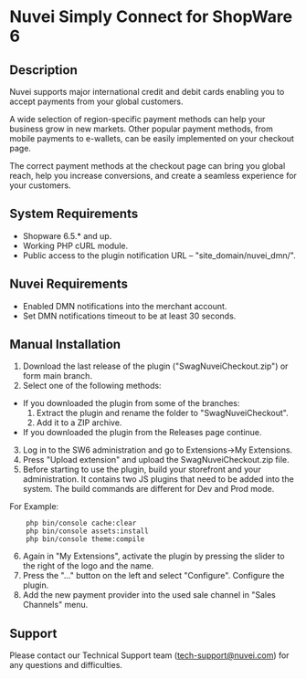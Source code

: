 # Nuvei Simply Connect for ShopWare 6

## Description
Nuvei supports major international credit and debit cards enabling you to accept payments from your global customers. 

A wide selection of region-specific payment methods can help your business grow in new markets. Other popular payment methods, from mobile payments to e-wallets, can be easily implemented on your checkout page.

The correct payment methods at the checkout page can bring you global reach, help you increase conversions, and create a seamless experience for your customers.

## System Requirements
- Shopware 6.5.* and up.  
- Working PHP cURL module.
- Public access to the plugin notification URL – "site_domain/nuvei_dmn/".

## Nuvei Requirements
- Enabled DMN notifications into the merchant account.  
- Set DMN notifications timeout to be at least 30 seconds.  

## Manual Installation
1. Download the last release of the plugin ("SwagNuveiCheckout.zip") or form main branch.
2. Select one of the following methods:
  - If you downloaded the plugin from some of the branches:
    1. Extract the plugin and rename the folder to "SwagNuveiCheckout".
	2. Add it to a ZIP archive.
  - If you downloaded the plugin from the Releases page continue.
3. Log in to the SW6 administration and go to Extensions->My Extensions.
4. Press "Upload extension" and upload the SwagNuveiCheckout.zip file.
5. Before starting to use the plugin, build your storefront and your administration. It contains two JS plugins that need to be added into the system. The build commands are different for Dev and Prod mode.  

  For Example:

```
    php bin/console cache:clear
    php bin/console assets:install
    php bin/console theme:compile
```

6. Again in "My Extensions", activate the plugin by pressing the slider to the right of the logo and the name.
7. Press the "..." button on the left and select "Configure". Configure the plugin.
8. Add the new payment provider into the used sale channel in "Sales Channels" menu.

## Support
Please contact our Technical Support team (tech-support@nuvei.com) for any questions and difficulties.